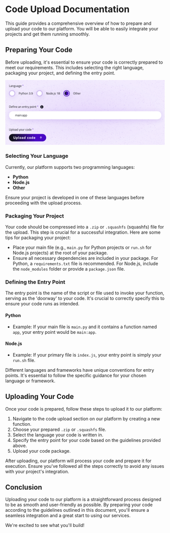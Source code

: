 # Code Upload Documentation

This guide provides a comprehensive overview of how to prepare and upload your code to our platform. You will be able to easily integrate your projects and get them running smoothly.

## Preparing Your Code

Before uploading, it's essential to ensure your code is correctly prepared to meet our requirements. This includes selecting the right language, packaging your project, and defining the entry point.

![Execute Code](../../assets/images/console/upload.png)

### Selecting Your Language

Currently, our platform supports two programming languages:

- **Python**
- **Node.js**
- **Other**

Ensure your project is developed in one of these languages before proceeding with the upload process.

### Packaging Your Project

Your code should be compressed into a `.zip` or `.squashfs` (squashfs) file for the upload. This step is crucial for a successful integration. Here are some tips for packaging your project:

- Place your main file (e.g., `main.py` for Python projects or `run.sh` for Node.js projects) at the root of your package.
- Ensure all necessary dependencies are included in your package. For Python, a `requirements.txt` file is recommended. For Node.js, include the `node_modules` folder or provide a `package.json` file.

### Defining the Entry Point

The entry point is the name of the script or file used to invoke your function, serving as the 'doorway' to your code. It's crucial to correctly specify this to ensure your code runs as intended.

#### Python
- Example: If your main file is `main.py` and it contains a function named `app`, your entry point would be `main:app`.

#### Node.js
- Example: If your primary file is `index.js`, your entry point is simply your `run.sh` file.

Different languages and frameworks have unique conventions for entry points. It's essential to follow the specific guidance for your chosen language or framework.

## Uploading Your Code

Once your code is prepared, follow these steps to upload it to our platform:

1. Navigate to the code upload section on our platform by creating a new function.
2. Choose your prepared `.zip` or `.squashfs` file.
3. Select the language your code is written in.
4. Specify the entry point for your code based on the guidelines provided above.
5. Upload your code package.

After uploading, our platform will process your code and prepare it for execution. Ensure you've followed all the steps correctly to avoid any issues with your project's integration.

## Conclusion

Uploading your code to our platform is a straightforward process designed to be as smooth and user-friendly as possible. By preparing your code according to the guidelines outlined in this document, you'll ensure a seamless integration and a great start to using our services. 

We're excited to see what you'll build!